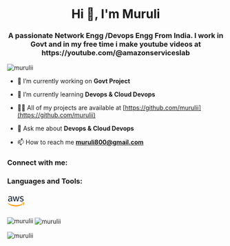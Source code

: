 <h1 align="center">Hi 👋, I'm Muruli</h1>
<h3 align="center">A passionate Network Engg /Devops Engg From India. I work in Govt and in my free time i make youtube videos at https://youtube.com/@amazonserviceslab</h3>

<p align="left"> <img src="https://komarev.com/ghpvc/?username=murulii&label=Profile%20views&color=0e75b6&style=flat" alt="murulii" /> </p>

- 🔭 I’m currently working on **Govt Project**

- 🌱 I’m currently learning **Devops & Cloud Devops**

- 👨‍💻 All of my projects are available at [https://github.com/murulii](https://github.com/murulii)

- 💬 Ask me about **Devops & Cloud Devops**

- 📫 How to reach me **muruli800@gmail.com**

<h3 align="left">Connect with me:</h3>
<p align="left">
</p>

<h3 align="left">Languages and Tools:</h3>
<p align="left"> 
  
  <a href="https://aws.amazon.com" target="_blank" rel="noreferrer"> <img src="https://raw.githubusercontent.com/devicons/devicon/master/icons/amazonwebservices/amazonwebservices-original-wordmark.svg" alt="aws" width="40" height="40"/> </a> 





</p>

<p><img align="left" src="https://github-readme-stats.vercel.app/api/top-langs?username=murulii&show_icons=true&locale=en&layout=compact" alt="murulii" /></p>

<p>&nbsp;<img align="center" src="https://github-readme-stats.vercel.app/api?username=murulii&show_icons=true&locale=en" alt="murulii" /></p>

<p><img align="center" src="https://github-readme-streak-stats.herokuapp.com/?user=murulii&" alt="murulii" /></p>
